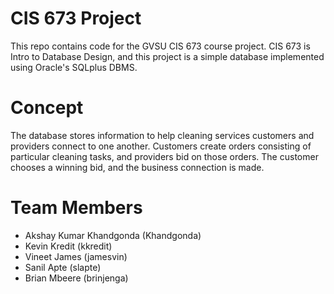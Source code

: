
# CIS 673 Project

This repo contains code for the GVSU CIS 673 course project. CIS 673 is
Intro to Database Design, and this project is a simple database implemented
using Oracle's SQLplus DBMS.

# Concept

The database stores information to help cleaning services customers and
providers connect to one another. Customers create orders consisting of
particular cleaning tasks, and providers bid on those orders. The customer
chooses a winning bid, and the business connection is made.

# Team Members
- Akshay Kumar Khandgonda (Khandgonda)
- Kevin Kredit (kkredit)
- Vineet James (jamesvin)
- Sanil Apte (slapte)
- Brian Mbeere (brinjenga)
